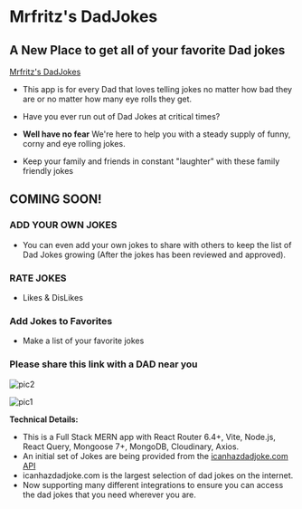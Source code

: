 # Mrfritz's DadJokes
## A New Place to get all of your favorite Dad jokes
[Mrfritz's DadJokes](https://vite-mrfritz-dadjokes.onrender.com)

* This app is for every Dad that loves telling jokes no matter how bad they are or no matter how many eye rolls they get. 

* Have you ever run out of Dad Jokes at critical times?

* **Well have no fear** We're here to help you with a steady supply of funny, corny and eye rolling jokes. 

* Keep your family and friends in constant "laughter" with these family friendly jokes


## **COMING SOON!** 
### ADD YOUR OWN JOKES
- You can even add your own jokes to share with others to keep the list of Dad Jokes growing (After the jokes has been reviewed and approved).

### RATE JOKES
- Likes & DisLikes

### Add Jokes to Favorites
- Make a list of your favorite jokes

### Please share this link with a DAD near you

![pic2](https://github.com/mrfritzg/dadjokes/assets/25967991/ba5a480f-fb0e-482e-8601-f78a1945cc42)



![pic1](https://github.com/mrfritzg/dadjokes/assets/25967991/6dc457b1-b848-4811-aabc-6de3eb5c1b3e)



**Technical Details:**
- This is a Full Stack MERN app with React Router 6.4+, Vite, Node.js,
React Query, Mongoose 7+, MongoDB, Cloudinary, Axios. 
- An initial set of Jokes are being provided from the [icanhazdadjoke.com API](https://icanhazdadjoke.com/)
- icanhazdadjoke.com is the largest selection of dad jokes on the internet. 
- Now supporting many different integrations to ensure you can access the dad jokes that you need wherever you are.
